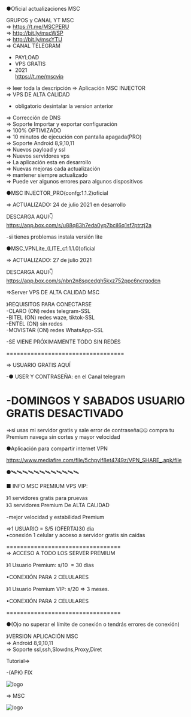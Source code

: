 ●Oficial actualizaciones MSC

GRUPOS y CANAL YT MSC<br>
=> https://t.me/MSCPERU <br>
=> http://bit.ly/mscWSP <br>
=> http://bit.ly/mscYTU <br>
=> CANAL TELEGRAM <br>
- PAYLOAD <br>
- VPS GRATIS <br>
- 2021 <br>
https://t.me/mscvip

=> leer toda la descripción
=> Aplicación MSC INJECTOR<br>
=> VPS DE ALTA CALIDAD

- obligatorio desintalar la version anterior

=> Corrección de DNS<br>
=> Soporte Importar y exportar configuración<br>
=> 100% OPTIMIZADO<br>
=> 10 minutos de ejecución con pantalla apagada(PRO) <br>
=> Soporte Android 8,9,10,11<br>
=> Nuevos payload y ssl<br>
=> Nuevos servidores vps <br>
=> La aplicación esta en desarrollo <br>
=> Nuevas mejoras cada actualización<br>
=> mantener siempre actualizado<br>
=> Puede ver algunos errores para algunos dispositivos

●MSC INJECTOR_PRO(confg:1.1.2)oficial

=> ACTUALIZADO: 24 de julio 2021 en desarrollo

DESCARGA AQUI👇<br>
https://app.box.com/s/u88q83h7eda0yp7bcil6q1sf7ptrzj2a 

-si tienes problemas instala versión lite

●MSC_VPNLite_(LITE_cf:1.1.0)oficial 

=> ACTUALIZADO: 27 de julio 2021

DESCARGA AQUI👇<br>
https://app.box.com/s/nbn2n8sqcedgh5kxz752ppc6ncrgodcn

=>Server VPS DE ALTA CALIDAD MSC

》REQUISITOS PARA CONECTARSE <br>
-CLARO (ON) redes telegram-SSL<br>
-BITEL (ON) redes waze, tiktok-SSL<br>
-ENTEL (ON) sin redes <br>
-MOVISTAR (ON) redes WhatsApp-SSL

-SE VIENE PRÓXIMAMENTE TODO SIN REDES

==================================

=> USUARIO GRATIS AQUÍ 

-● USER Y CONTRASEÑA: en el Canal telegram<br>

 -DOMINGOS Y SABADOS USUARIO GRATIS DESACTIVADO<br>
==================================

=>si usas mi servidor gratis y sale error de contraseña🤐🤐 compra tu Premium navega sin cortes y mayor velocidad

●Aplicación para compartir internet VPN 

https://www.mediafire.com/file/5chpylf8et4749z/VPN_SHARE_.apk/file 

●🛰🛰🛰🛰🛰🛰🛰🛰🛰🛰🛰🛰

■ INFO MSC PREMIUM VPS VIP:

》1 servidores gratis para pruevas<br>
》3 servidores Premium De ALTA CALIDAD

-mejor velocidad y estabilidad Premium

=>1 USUARIO = S/5 (OFERTA)30 dia<br>
•conexión 1 celular y acceso a servidor gratis sin caídas

=================================<br>
=> ACCESO A TODO LOS SERVER PREMIUM<br>

》1 Usuario Premium: s/10  = 30 dias

•CONEXIÓN PARA 2 CELULARES 

》1 Usuario Premium VIP: s/20 => 3 meses.

•CONEXIÓN PARA 2 CELULARES

=================================

●(Ojo no superar el límite de conexión o tendrás errores de conexión)

》VERSION APLICACIÓN MSC<br>
=> Android 8,9,10,11 <br>
=> Soporte ssl,ssh,Slowdns,Proxy,Diret 

Tutorial=> 

-(APK) FIX 

![logo](https://raw.githubusercontent.com/Maicolsc/msc_injector/main/Screenshot_20210613-104305_MSC%20Injector.jpg)

=> MSC

![logo](https://raw.githubusercontent.com/Maicolsc/msc_injector/main/Screenshot_20210613-104311_MSC%20Injector.jpg)
